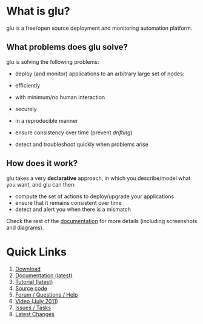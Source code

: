 What is glu?
============
glu is a free/open source deployment and monitoring automation platform.

What problems does glu solve?
-----------------------------

glu is solving the following problems:

* deploy (and monitor) applications to an arbitrary large set of nodes: 

 * efficiently
 * with minimum/no human interaction
 * securely
 * in a reproducible manner

* ensure consistency over time (prevent *drifting*)
* detect and troubleshoot quickly when problems arise

How does it work?
-----------------

glu takes a very **declarative** approach, in which you describe/model what you want, and glu can then:

* compute the set of actions to deploy/upgrade your applications
* ensure that it remains consistent over time
* detect and alert you when there is a mismatch

Check the rest of the [documentation](http://linkedin.github.com/glu/docs/latest/html/index.html) for more details (including  screenshots and diagrams).

Quick Links
===========

1. [Download](http://www.pongasoft.com/glu/downloads/)
2. [Documentation (latest)](http://linkedin.github.com/glu/docs/latest/html/index.html)
3. [Tutorial (latest)](http://linkedin.github.com/glu/docs/latest/html/tutorial.html)
4. [Source code](http://www.github.com/linkedin/glu)
5. [Forum / Questions / Help](http://glu.977617.n3.nabble.com/)
6. [Video (July 2011)](http://devops.com/2011/07/09/glu-deployment-automation-video/)
7. [Issues / Tasks](https://github.com/linkedin/glu/issues)
8. [Latest Changes](http://linkedin.github.com/glu/docs/latest/html/RELEASE.html)
